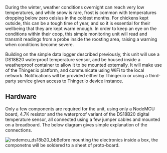 During the winter, weather conditions overnight can reach very low temperatures, and while snow is rare, frost is common with temperatures dropping below zero celsius in the coldest months. For chickens kept outside, this can be a tough time of year, and so it is essential for their wellbeing that they are kept warm enough. In order to keep an eye on the conditions within their coop, this simple monitoring unit will read and transmit readings from a probe inside the roosting area, raising a warning when conditions become severe.

Building on the simple data logger described previously, this unit will use a DS18B20 waterproof temperature sensor, and be housed inside a weatherproof container to allow it to be mounted externally. It will make use of the Thinger.io platform, and communicate using WiFi to the local network. Notifications will be provided either by Thinger.io or using a third-party service given access to Thinger.io device instance.

## Hardware

Only a few components are required for the unit, using only a NodeMCU board, 4.7K resistor and the waterproof variant of the DS18B20 digital temperature sensor, all connected using a few jumper cables and mounted on a breadboard. The below diagram gives simple explanation of the connections.

![ nodemcu_ds18b20_bb](/Users/harleygn/Documents/harleygn.github.io/images/nodemcu_ds18b20_bb.png)Before mounting the electronics inside a box, the componetns will be soldered to a sheet of proto-board.